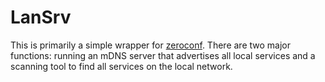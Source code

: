 # LanSrv
This is primarily a simple wrapper for [zeroconf](https://github.com/grandcat/zeroconf).  There are two major functions: running an mDNS server that advertises all local services and a scanning tool to find all services on the local network.